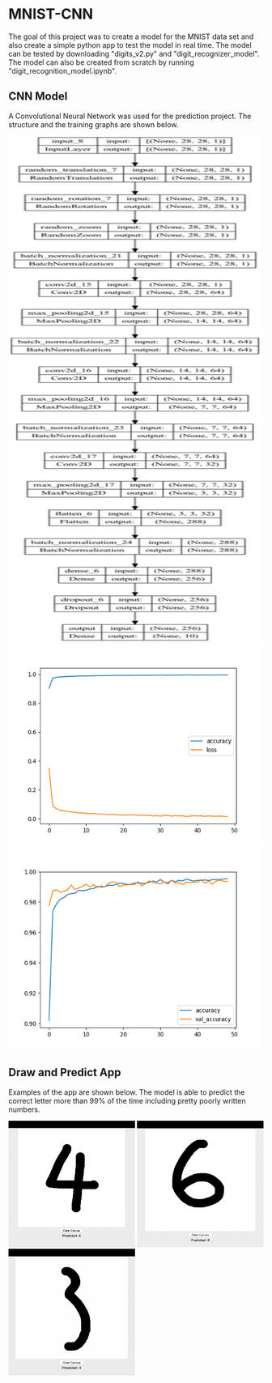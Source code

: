 # MNIST-CNN

The goal of this project was to create a model for the MNIST data set and also create a simple python app to test the model in real time.
The model can be tested by downloading "digits_v2.py" and "digit_recognizer_model". The model can also be created from scratch by running "digit_recognition_model.ipynb".

## CNN Model

A Convolutional Neural Network was used for the prediction project. The structure and the training graphs are shown below. 

<img src="https://github.com/Ryusei97/MNIST-CNN/blob/main/my_model.png" alt="alt text" width=500 height=1000>

<img src="https://github.com/Ryusei97/MNIST-CNN/blob/main/accuracy_loss.png" alt="alt text" width=500 height=400>

<img src="https://github.com/Ryusei97/MNIST-CNN/blob/main/accuracy_val_accuracy.png" alt="alt text" width=500 height=400>

## Draw and Predict App 

Examples of the app are shown below. The model is able to predict the correct letter more than 99% of the time including pretty poorly written numbers. 

<img src="https://github.com/Ryusei97/MNIST-CNN/blob/main/Demo1.png" alt="alt text" width=250 height=250>

<img src="https://github.com/Ryusei97/MNIST-CNN/blob/main/Demo2.png" alt="alt text" width=250 height=250>

<img src="https://github.com/Ryusei97/MNIST-CNN/blob/main/Demo3.png" alt="alt text" width=250 height=250>

